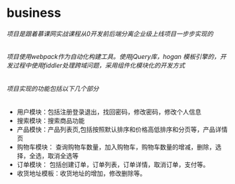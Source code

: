 # business
<h6>项目是跟着慕课网实战课程从0开发前后端分离企业级上线项目一步步实现的</h6>
<h6> 项目使用webpack作为自动化构建工具。使用jQuery库，hogan 模板引擎的，开发过程中使用fiddler处理跨域问题，采用组件化模块化的开发方式</h6>
<h6>项目实现的功能包括以下几个部分</h6>

* 用户模块：包括注册登录退出，找回密码，修改密码，修改个人信息
* 搜索模块：搜索商品功能
* 产品模快：产品列表页,包括按照默认排序和价格高低排序和分页等，产品详情页
* 购物车模块： 查询购物车数量，加入购物车，购物车数量的增减，删除，选择，全选，取消全选等 
* 订单模块： 包括创建订单，订单列表，订单详情，取消订单，支付等。
* 收货地址模板：收货地址的增加，修改删除等。

